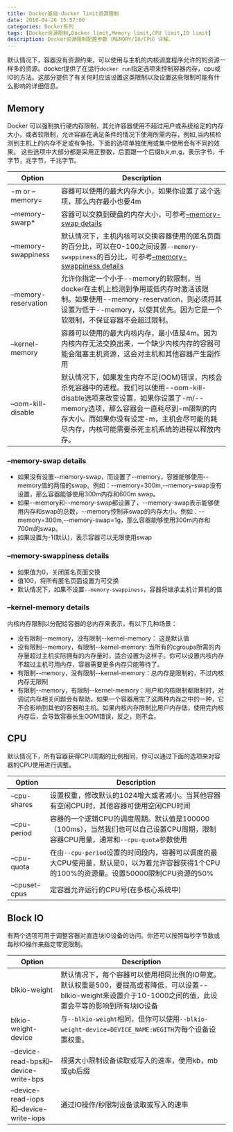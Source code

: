 ```yaml
---
title: Docker基础-docker limit资源限制
date: 2018-04-26 15:57:00
categories: Docker系列
tags: [Docker资源限制,Docker limit,Memory limit,CPU limit,IO limit]
description: Docker资源限制配置参数（MEMORY/IO/CPU）详解。
---
```


默认情况下，容器没有资源约束，可以使用与主机的内核调度程序允许的的资源一样多的资源。docker提供了在运行`docker run`指定选项来控制容器内存，cpu或IO的方法。这部分提供了有关何时应该设置这类限制以及设置这些限制可能有什么影响的详细信息。

## Memory
Docker 可以强制执行硬内存限制，其允许容器使用不超过用户或系统给定的内存大小，或者软限制，允许容器在满足条件的情况下使用所需内存，例如,当内核检测到主机上的内存不足或有争抢。下面的选项单独使用或集中使用会有不同的效果。 这些选项中大部分都是采用正整数，后面跟一个后缀b,k,m,g，表示字节，千字节，兆字节，千兆字节。

Option|Description
---|---
-m or –memory=|容器可以使用的最大内存大小，如果你设置了这个选项，那么内存最小也要4m
–memory-swarp*	|容器可以交换到硬盘的内存大小，可参考[–memory-swap details](https://docs.docker.com/config/containers/resource_constraints/)
–memory-swappiness|默认情况下，主机内核可以交换容器使用的匿名页面的百分比，可以在0-100之间设置`--memory-swappiness`的百分比，可参考[–memory-swappiness details](https://docs.docker.com/config/containers/resource_constraints/#--memory-swappiness-details)
–memory-reservation	|允许你指定一个小于--memory的软限制，当docker在主机上检测到争用或低内存时激活该限制。如果使用--memory-reservation，则必须将其设置为低于--memory，以使其优先。因为它是一个软限制，不保证容器不会超过限制。
–kernel-memory|容器可以使用的最大内核内存，最小值是4m。因为内核内存无法交换出来，一个缺少内核内存的容器可能会阻塞主机资源，这会对主机和其他容器产生副作用
–oom-kill-disable|默认情况下，如果发生内存不足(OOM)错误，内核会杀死容器中的进程。我们可以使用--oom-kill-disable选项来改变设置，如果你设置了-m/--memory选项，那么容器会一直耗尽到-m限制的内存大小。而如果你没有设定-m，主机会尽可能的耗尽内存，内核可能需要杀死主机系统的进程以释放内存。

### –memory-swap details
* 如果没有设置--memory-swap，而设置了--memory，容器能够使用--memory值的两倍的swap。例如：--memory=300m,--memory-swap没有设置，那么容器能够使用300m内存和600m swap。
* 如果--memory和--memory-swap都设置了，--memory-swap表示能够使用内存和swap的总数，--memory控制非swap的内存大小。例如：--memory=300m,--memory-swap=1g，那么容器能够使用300m内存和700m的swap。
* 如果设置为-1(默认)，表示容器可以无限使用swap

### –memory-swappiness details
* 如果值为0，关闭匿名页面交换
* 值100，将所有匿名页面设置为可交换
* 默认情况下，如果不设置`--memory-swappiness`，容器将继承主机计算机的值

### –kernel-memory details
内核内存限制以分配给容器的总内存来表示，有以下几种场景：

* 没有限制--memory，没有限制--kernel-memory： 这是默认值
* 没有限制--memory，有限制--kernel-memory: 当所有的cgroups所需的内存量超过主机实际拥有的内存量时，适合设置为这样子。你可以设置内核内存不超过主机可用内存，容器需要更多内存只能等待了。
* 有限制--memory，没有限制--kernel-memory：总内存是限制的，不过内核内存无限制
* 有限制--memory，有限制--kernel-memory：用户和内核限制都限制时，对调试内存相关问题会有帮助。如果一个容器用完了这两种内存之中的一种，它不会影响到其他的容器和主机。如果内核内存限制比用户内存低，使用完内核内存后，会导致容器长生OOM错误，反之，则不会。

## CPU
默认情况下，所有容器获得CPU周期的比例相同，你可以通过下面的选项来对容器的CPU使用进行调整。

Option|Description
---|---
–cpu-shares	|设置权重，修改默认的1024增大或者减小。当其他容器有空闲CPU时，其他容器可使用空闲CPU时间
–cpu-period	|容器的一个逻辑CPU的调度周期。默认值是100000（100ms），当然我们也可以自己设置CPU周期，限制容器CPU用量，通常和`--cpu-quota`参数使用
–cpu-quota|在由`--cpu-period`设置的时间段内，容器可以调度的最大CPU使用量，默认是0，以为着允许容器获得1个CPU的100%的资源量。设置50000限制CPU资源的50%
–cpuset-cpus|定容器允许运行的CPU号(在多核心系统中)

## Block IO
有两个选项可用于调整容器对直连块IO设备的访问。你还可以按照每秒字节数或每秒IO操作来指定带宽限制。

Option|Description
---|---
blkio-weight|默认情况下，每个容器可以使用相同比例的IO带宽。默认权重是500，要提高或者降低，可以设置--blkio-weight来设置介于10-1000之间的值，此设置会平等的影响到所有块IO设备
blkio-weight-device|与`--blkio-weight`相同，但你可以使用`--blkio-weight-device=DEVICE_NAME:WEGITH`为每个设备设置权重。
–device-read-bps和–device-write-bps|根据大小限制设备读取或写入的速率，使用kb，mb或gb后缀
–device-read-iops和–device-write-iops|通过IO操作/秒限制设备读取或写入的速率


